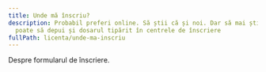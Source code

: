 ```yaml
---
title: Unde mă înscriu?
description: Probabil preferi online. Să știi că și noi. Dar să mai știi că se
  poate să depui și dosarul tipărit în centrele de înscriere
fullPath: licenta/unde-ma-inscriu
---
```

Despre formularul de înscriere.